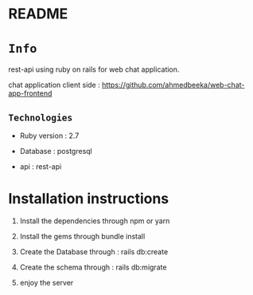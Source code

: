 # README
# `Info`
rest-api using ruby on rails for web chat application.

chat application client side : https://github.com/ahmedbeeka/web-chat-app-frontend

## `Technologies`

* Ruby version : 2.7

* Database : postgresql

* api : rest-api


# Installation instructions

1. Install the dependencies through npm or yarn 

2. Install the gems through bundle install 

3. Create the Database through : rails db:create

4. Create the schema through  : rails db:migrate

4. enjoy the server 
